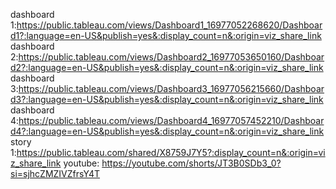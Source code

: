 dashboard 1:https://public.tableau.com/views/Dashboard1_16977052268620/Dashboard1?:language=en-US&publish=yes&:display_count=n&:origin=viz_share_link
dashboard 2:https://public.tableau.com/views/Dashboard2_16977053650160/Dashboard2?:language=en-US&publish=yes&:display_count=n&:origin=viz_share_link
dashboard 3:https://public.tableau.com/views/Dashboard3_16977056215660/Dashboard3?:language=en-US&publish=yes&:display_count=n&:origin=viz_share_link
dashboard 4:https://public.tableau.com/views/Dashboard4_16977057452210/Dashboard4?:language=en-US&publish=yes&:display_count=n&:origin=viz_share_link
story 1:https://public.tableau.com/shared/X8759J7Y5?:display_count=n&:origin=viz_share_link
youtube: https://youtube.com/shorts/JT3B0SDb3_0?si=sjhcZMZIVZfrsY4T

